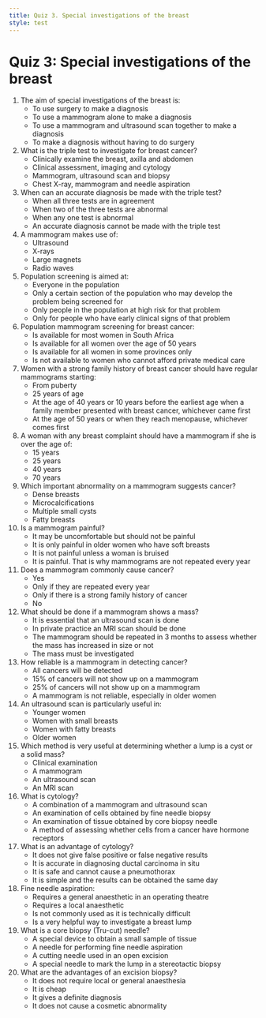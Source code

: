 ```yaml
---
title: Quiz 3. Special investigations of the breast
style: test
---
```


# Quiz 3: Special investigations of the breast

1.	The aim of special investigations of the breast is:
	-	To use surgery to make a diagnosis
	-	To use a mammogram alone to make a diagnosis
	-	To use a mammogram and ultrasound scan together to make a diagnosis
	+	To make a diagnosis without having to do surgery
2.	What is the triple test to investigate for breast cancer?
	-	Clinically examine the breast, axilla and abdomen
	+	Clinical assessment, imaging and cytology
	-	Mammogram, ultrasound scan and biopsy
	-	Chest X-ray, mammogram and needle aspiration
3.	When can an accurate diagnosis be made with the triple test?
	+	When all three tests are in agreement
	-	When two of the three tests are abnormal
	-	When any one test is abnormal
	-	An accurate diagnosis cannot be made with the triple test
4.	A mammogram makes use of:
	-	Ultrasound
	+	X-rays
	-	Large magnets
	-	Radio waves
5.	Population screening is aimed at:
	-	Everyone in the population
	+	Only a certain section of the population who may develop the problem being screened for
	-	Only people in the population at high risk for that problem
	-	Only for people who have early clinical signs of that problem
6.	Population mammogram screening for breast cancer:
	-	Is available for most women in South Africa
	-	Is available for all women over the age of 50 years
	-	Is available for all women in some provinces only
	+	Is not available to women who cannot afford private medical care
7.	Women with a strong family history of breast cancer should have regular mammograms starting:
	-	From puberty
	-	25 years of age
	+	At the age of 40 years or 10 years before the earliest age when a family member presented with breast cancer, whichever came first
	-	At the age of 50 years or when they reach menopause, whichever comes first
8.	A woman with any breast complaint should have a mammogram if she is over the age of:
	-	15 years
	-	25 years
	+	40 years
	-	70 years
9.	Which important abnormality on a mammogram suggests cancer?
	-	Dense breasts
	+	Microcalcifications
	-	Multiple small cysts
	-	Fatty breasts
10.	Is a mammogram painful?
	+	It may be uncomfortable but should not be painful
	-	It is only painful in older women who have soft breasts
	-	It is not painful unless a woman is bruised
	-	It is painful. That is why mammograms are not repeated every year
11.	Does a mammogram commonly cause cancer?
	-	Yes
	-	Only if they are repeated every year
	-	Only if there is a strong family history of cancer
	+	No
12.	What should be done if a mammogram shows a mass?
	-	It is essential that an ultrasound scan is done
	-	In private practice an MRI scan should be done
	-	The mammogram should be repeated in 3 months to assess whether the mass has increased in size or not
	+	The mass must be investigated
13.	How reliable is a mammogram in detecting cancer?
	-	All cancers will be detected
	+	15% of cancers will not show up on a mammogram
	-	25% of cancers will not show up on a mammogram
	-	A mammogram is not reliable, especially in older women
14.	An ultrasound scan is particularly useful in:
	+	Younger women
	-	Women with small breasts
	-	Women with fatty breasts
	-	Older women
15.	Which method is very useful at determining whether a lump is a cyst or a solid mass?
	-	Clinical examination
	-	A mammogram
	+	An ultrasound scan
	-	An MRI scan
16.	What is cytology?
	-	A combination of a mammogram and ultrasound scan
	+	An examination of cells obtained by fine needle biopsy
	-	An examination of tissue obtained by core biopsy needle
	-	A method of assessing whether cells from a cancer have hormone receptors
17.	What is an advantage of cytology?
	-	It does not give false positive or false negative results
	-	It is accurate in diagnosing ductal carcinoma in situ
	-	It is safe and cannot cause a pneumothorax
	+	It is simple and the results can be obtained the same day
18.	Fine needle aspiration:
	-	Requires a general anaesthetic in an operating theatre
	-	Requires a local anaesthetic
	-	Is not commonly used as it is technically difficult
	+	Is a very helpful way to investigate a breast lump
19.	What is a core biopsy (Tru-cut) needle?
	+	A special device to obtain a small sample of tissue
	-	A needle for performing fine needle aspiration
	-	A cutting needle used in an open excision
	-	A special needle to mark the lump in a stereotactic biopsy
20.	What are the advantages of an excision biopsy?
	-	It does not require local or general anaesthesia
	-	It is cheap
	+	It gives a definite diagnosis
	-	It does not cause a cosmetic abnormality
